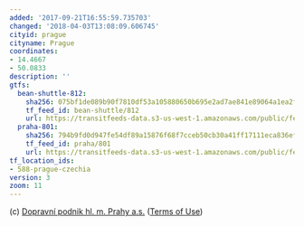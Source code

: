 ```yaml
---
added: '2017-09-21T16:55:59.735703'
changed: '2018-04-03T13:08:09.606745'
cityid: prague
cityname: Prague
coordinates:
- 14.4667
- 50.0833
description: ''
gtfs:
  bean-shuttle-812:
    sha256: 075bf1de089b90f7810df53a105880650b695e2ad7ae841e89064a1ea2f8c24f
    tf_feed_id: bean-shuttle/812
    url: https://transitfeeds-data.s3-us-west-1.amazonaws.com/public/feeds/bean-shuttle/812/20170314/gtfs.zip
  praha-801:
    sha256: 794b9fd0d947fe54df89a15876f68f7cceb50cb30a41ff17111eca836ef8a712
    tf_feed_id: praha/801
    url: https://transitfeeds-data.s3-us-west-1.amazonaws.com/public/feeds/praha/801/20180402-2/gtfs.zip
tf_location_ids:
- 588-prague-czechia
version: 3
zoom: 11
---
```


(c) [Dopravní podnik hl. m. Prahy a.s.](http://www.dpp.cz)
([Terms of Use](http://opendefinition.org/licenses/cc-zero/))